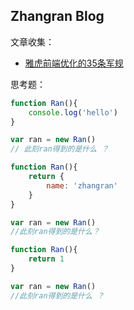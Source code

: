 ## Zhangran Blog

文章收集：

* [雅虎前端优化的35条军规](http://www.cnblogs.com/xianyulaodi/p/5755079.html)




思考题：


``` javascript
function Ran(){
    console.log('hello')
}

var ran = new Ran()
// 此刻ran得到的是什么 ？

function Ran(){
    return {
        name: 'zhangran'
    }
}

var ran = new Ran()
//此刻ran得到的是什么？

function Ran(){
    return 1
}

var ran = new Ran()
//此刻ran得到的是什么 ？
```